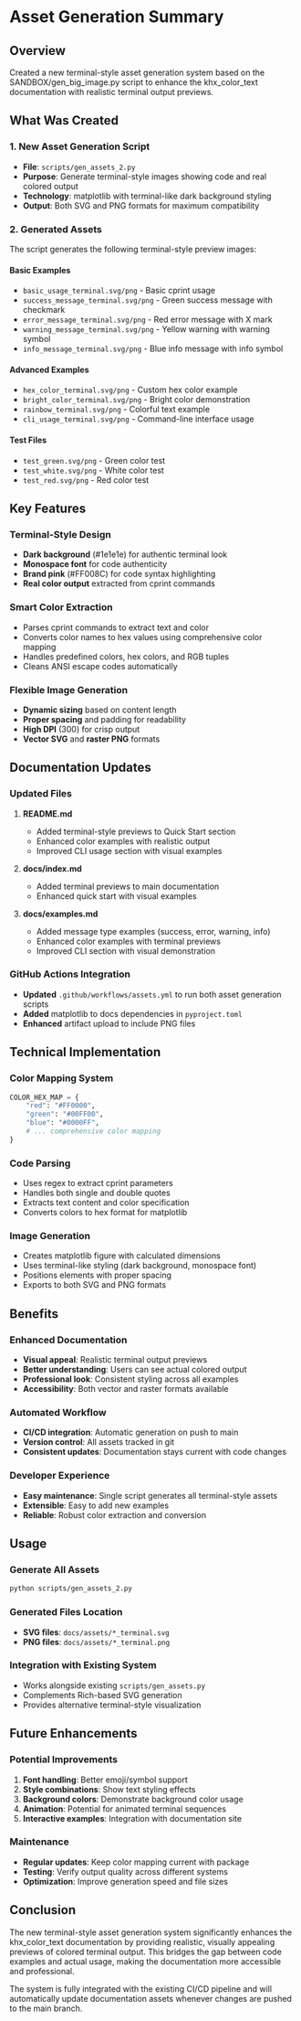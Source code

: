 # Asset Generation Summary

## Overview
Created a new terminal-style asset generation system based on the SANDBOX/gen_big_image.py script to enhance the khx_color_text documentation with realistic terminal output previews.

## What Was Created

### 1. New Asset Generation Script
- **File**: `scripts/gen_assets_2.py`
- **Purpose**: Generate terminal-style images showing code and real colored output
- **Technology**: matplotlib with terminal-like dark background styling
- **Output**: Both SVG and PNG formats for maximum compatibility

### 2. Generated Assets
The script generates the following terminal-style preview images:

#### Basic Examples
- `basic_usage_terminal.svg/png` - Basic cprint usage
- `success_message_terminal.svg/png` - Green success message with checkmark
- `error_message_terminal.svg/png` - Red error message with X mark
- `warning_message_terminal.svg/png` - Yellow warning with warning symbol
- `info_message_terminal.svg/png` - Blue info message with info symbol

#### Advanced Examples
- `hex_color_terminal.svg/png` - Custom hex color example
- `bright_color_terminal.svg/png` - Bright color demonstration
- `rainbow_terminal.svg/png` - Colorful text example
- `cli_usage_terminal.svg/png` - Command-line interface usage

#### Test Files
- `test_green.svg/png` - Green color test
- `test_white.svg/png` - White color test  
- `test_red.svg/png` - Red color test

## Key Features

### Terminal-Style Design
- **Dark background** (#1e1e1e) for authentic terminal look
- **Monospace font** for code authenticity
- **Brand pink** (#FF008C) for code syntax highlighting
- **Real color output** extracted from cprint commands

### Smart Color Extraction
- Parses cprint commands to extract text and color
- Converts color names to hex values using comprehensive color mapping
- Handles predefined colors, hex colors, and RGB tuples
- Cleans ANSI escape codes automatically

### Flexible Image Generation
- **Dynamic sizing** based on content length
- **Proper spacing** and padding for readability
- **High DPI** (300) for crisp output
- **Vector SVG** and **raster PNG** formats

## Documentation Updates

### Updated Files
1. **README.md**
   - Added terminal-style previews to Quick Start section
   - Enhanced color examples with realistic output
   - Improved CLI usage section with visual examples

2. **docs/index.md**
   - Added terminal previews to main documentation
   - Enhanced quick start with visual examples

3. **docs/examples.md**
   - Added message type examples (success, error, warning, info)
   - Enhanced color examples with terminal previews
   - Improved CLI section with visual demonstration

### GitHub Actions Integration
- **Updated** `.github/workflows/assets.yml` to run both asset generation scripts
- **Added** matplotlib to docs dependencies in `pyproject.toml`
- **Enhanced** artifact upload to include PNG files

## Technical Implementation

### Color Mapping System
```python
COLOR_HEX_MAP = {
    "red": "#FF0000",
    "green": "#00FF00", 
    "blue": "#0000FF",
    # ... comprehensive color mapping
}
```

### Code Parsing
- Uses regex to extract cprint parameters
- Handles both single and double quotes
- Extracts text content and color specification
- Converts colors to hex format for matplotlib

### Image Generation
- Creates matplotlib figure with calculated dimensions
- Uses terminal-like styling (dark background, monospace font)
- Positions elements with proper spacing
- Exports to both SVG and PNG formats

## Benefits

### Enhanced Documentation
- **Visual appeal**: Realistic terminal output previews
- **Better understanding**: Users can see actual colored output
- **Professional look**: Consistent styling across all examples
- **Accessibility**: Both vector and raster formats available

### Automated Workflow
- **CI/CD integration**: Automatic generation on push to main
- **Version control**: All assets tracked in git
- **Consistent updates**: Documentation stays current with code changes

### Developer Experience
- **Easy maintenance**: Single script generates all terminal-style assets
- **Extensible**: Easy to add new examples
- **Reliable**: Robust color extraction and conversion

## Usage

### Generate All Assets
```bash
python scripts/gen_assets_2.py
```

### Generated Files Location
- **SVG files**: `docs/assets/*_terminal.svg`
- **PNG files**: `docs/assets/*_terminal.png`

### Integration with Existing System
- Works alongside existing `scripts/gen_assets.py`
- Complements Rich-based SVG generation
- Provides alternative terminal-style visualization

## Future Enhancements

### Potential Improvements
1. **Font handling**: Better emoji/symbol support
2. **Style combinations**: Show text styling effects
3. **Background colors**: Demonstrate background color usage
4. **Animation**: Potential for animated terminal sequences
5. **Interactive examples**: Integration with documentation site

### Maintenance
- **Regular updates**: Keep color mapping current with package
- **Testing**: Verify output quality across different systems
- **Optimization**: Improve generation speed and file sizes

## Conclusion

The new terminal-style asset generation system significantly enhances the khx_color_text documentation by providing realistic, visually appealing previews of colored terminal output. This bridges the gap between code examples and actual usage, making the documentation more accessible and professional.

The system is fully integrated with the existing CI/CD pipeline and will automatically update documentation assets whenever changes are pushed to the main branch.